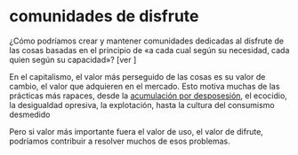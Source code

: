 # comunidades de disfrute

¿Cómo podríamos crear y mantener comunidades dedicadas al disfrute de las cosas basadas en el principio de «a cada cual según su necesidad, cada quien según su capacidad»? [ver ]

En el capitalismo, el valor más perseguido de las cosas es su valor de cambio, el valor que adquieren en el mercado. Esto motiva muchas de las prácticas más rapaces, desde la [acumulación por desposesión](202506042103), el ecocidio, la desigualdad opresiva, la explotación, hasta la cultura del consumismo desmedido

Pero si valor más importante fuera el valor de uso, el valor de difrute, podríamos contribuir a resolver muchos de esos problemas.

